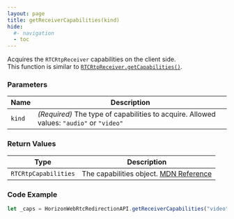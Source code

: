 ```yaml
---
layout: page
title: getReceiverCapabilities(kind)
hide:
  #- navigation
  - toc
---
```


Acquires the `RTCRtpReceiver` capabilities on the client side.  
This function is similar to [`RTCRtpReceiver.getCapabilities()`](https://developer.mozilla.org/en-US/docs/Web/API/RTCRtpReceiver/getCapabilities).

### Parameters

| Name  | Description |
|-------|-------------|
| `kind` | *(Required)* The type of capabilities to acquire. Allowed values: `"audio"` or `"video"` |

### Return Values
| Type              | Description |
|-------------------|-------------|
| `RTCRtpCapabilities` | The capabilities object. [MDN Reference](https://developer.mozilla.org/en-US/docs/Web/API/RTCRtpReceiver/getCapabilities#return_value) |

### Code Example
```js
let _caps = HorizonWebRtcRedirectionAPI.getReceiverCapabilities("video");
```


